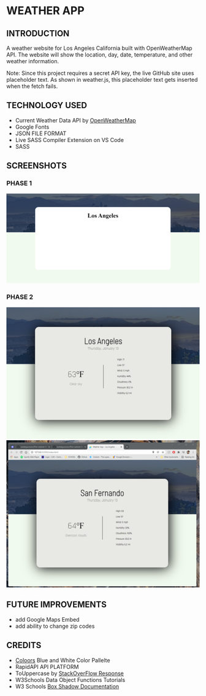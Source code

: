 # WEATHER APP

## INTRODUCTION
A weather website for Los Angeles California built with OpenWeatherMap API. The website will show the location, day, date, temperature, and other weather information. 

Note: Since this project requires a secret API key, the live GitHub site uses placeholder text. As shown in weather.js, this placeholder text gets inserted when the fetch fails. 

## TECHNOLOGY USED
- Current Weather Data API by [OpenWeatherMap](https://openweathermap.org/)   
- Google Fonts 
- JSON FILE FORMAT  
- Live SASS Compiler Extension on VS Code  
- SASS 

## SCREENSHOTS
### PHASE 1
![Screen1](https://github.com/kyledeguzmanx/fDev-website-WeatherAppV1/blob/master/img/D1S100.png)
### PHASE 2
![SCREEN2](https://github.com/kyledeguzmanx/fDev-website-WeatherAppV1/blob/master/img/D2S100.png)
![SCREEN2](https://github.com/kyledeguzmanx/fDev-website-WeatherAppV1/blob/master/img/D2S200.png)
## FUTURE IMPROVEMENTS
- add Google Maps Embed  
- add ability to change zip codes  

## CREDITS 
- [Coloors](https://coolors.co/palettes/trending) Blue and White Color Pallelte
- RapidAPI API PLATFORM   
- ToUppercase by [StackOverFlow Response](https://stackoverflow.com/questions/1026069/how-do-i-make-the-first-letter-of-a-string-uppercase-in-javascript)
- W3Schools Data Object Functions Tutorials   
- W3 Schools [Box Shadow Documentation](https://www.w3schools.com/cssref/css3_pr_box-shadow.asp)
